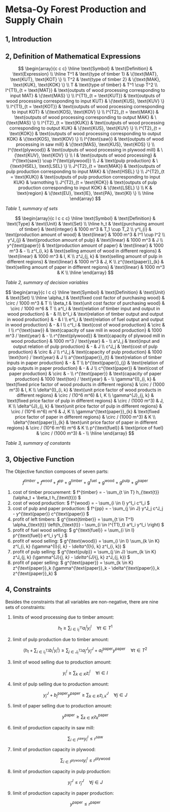 
# Metsa-Oy Forest Production and Supply Chain

## 1, Introduction

## 2, Definition of Mathematical Expressions

$$
\begin{array}{c c c}
	  \hline
	  \text{Symbol} & \text{Definition} & \text{Expression} \\
	  \hline
	  T^1 & \text{type of timber 1} & \{\text{MAT}, \text{KUT}, \text{KOT} \} \\
	  T^2 & \text{type of timber 2} & \{\text{MAK}, \text{KUK}, \text{KOK} \} \\
		T & \text{type of timber} & T^1 \cup T^2 \\
		I^{T1}_{t = \text{MAT}} & \text{outputs of wood processing corresponding to input MAT} & \{\text{MAS} \} \\
		I^{T1}_{t = \text{KUT}} & \text{outputs of wood processing corresponding to input KUT} & \{\text{KUS}, \text{KUV} \} \\
		I^{T1}_{t = \text{KOT}} & \text{outputs of wood processing corresponding to input KOT} & \{\text{KOS}, \text{KOV} \} \\
		I^{T2}_{t = \text{MAK}} & \text{outputs of wood processing corresponding to output MAK} & \{\text{MAS} \} \\
		I^{T2}_{t = \text{KUK}} & \text{outputs of wood processing corresponding to output KUK} & \{\text{KUS}, \text{KUV} \} \\
		I^{T2}_{t = \text{KOK}} & \text{outputs of wood processing corresponding to output KOK} & \{\text{KOS}, \text{KOV} \} \\
	  I^{\text{saw}} & \text{outputs of wood processing in saw mill} & \{\text{MAS}, \text{KUS}, \text{KOS} \} \\
	  I^{\text{plywood}} & \text{outputs of wood processing in plywood mill} & \{\text{KUV}, \text{KOV} \} \\
		I & \text{outputs of wood processing} & I^{\text{saw}} \cup I^{\text{plywood}} \\
		J & \text{pulp production} & \{\text{HSEL}, \text{LSEL} \} \\
		J^{T2}_{t = \text{MAK}} & \text{outputs of pulp production corresponding to input MAK} & \{\text{HSEL} \} \\
		J^{T2}_{t = \text{KUK}} & \text{outputs of pulp production corresponding to input KUK} & \varnothing \\
		J^{T2}_{t = \text{KOK}} & \text{outputs of pulp production corresponding to input KOK} & \{\text{LSEL} \} \\
		K & \text{region} & \{\text{EU}, \text{IE}, \text{PA}, \text{KI} \} \\
	  \hline
\end{array}
$$

_Table 1, summary of sets_

$$
\begin{array}{c l c c c}
		\hline
		\text{Symbol} & \text{Definition} & \text{Type} & \text{Unit} & \text{Set} \\
		\hline
		h_t & \text{purchasing amount of timber} & \text{integer} & 1000 m^3 & T_1 \cup T_2 \\
		y^I_{i} & \text{production amount of wood} & \text{linear} & 1000 m^3 & I^1 \cup I^2 \\
		y^J_{j} & \text{production amount of pulp} & \text{linear} & 1000 m^3 & J \\
		y^{\text{paper}} & \text{production amount of paper} & \text{linear} & 1000 m^3 & - \\
		z^I_{i, k} & \text{selling amount of wood in different regions} & \text{linear} & 1000 m^3 & I, K \\
		z^J_{j, k} & \text{selling amount of pulp in different regions} & \text{linear} & 1000 m^3 & J, K \\
		z^{\text{paper}}_{k} & \text{selling amount of paper in different regions} & \text{linear} & 1000 m^3 & K \\
		\hline
\end{array}
$$

_Table 2, summary of decision variables_

$$
\begin{array}{c l c c}
		\hline
		\text{Symbol} & \text{Definition} & \text{Unit} & \text{Set} \\
		\hline
		\alpha_t & \text{fixed cost factor of purchasing wood} & \circ / 1000 m^3 & T \\
		\beta_t & \text{unit cost factor of purchasing wood} & \circ / 1000 m^6 & T \\
		a^I_i & \text{relation of timber input and output in wood production} & - & I\\
		b^I_i & \text{relation of timber output and output in wood production} & - & I \\
		e^I_i & \text{relation of fuel output and output in wood production} & - & I \\
		c^I_i & \text{cost of wood production} & \circ & I \\
		r^{\text{saw}} & \text{capacity of saw mill in wood production} & 1000 m^3 / \text{year} & - \\
		r^{\text{plywood}} & \text{capacity of plywood mill in wood production} & 1000 m^3 / \text{year} & - \\
		a^J_j & \text{input and output relation of pulp production} & - & J \\
		c^J_j & \text{cost of pulp production} & \circ & J \\
		r^J_j & \text{capacity of pulp production} & 1000 \text{ton} / \text{year} & J \\
		a^{\text{paper}}_{t} & \text{relation of timber inputs in paper production} & - & T \\
		b^{\text{paper}}_{j} & \text{relation of pulp outputs in paper production} & - & J \\
		c^{\text{paper}} & \text{cost of paper production} & \circ & - \\
		r^{\text{paper}} & \text{capacity of paper production} & 1000 \text{ton} / \text{year} & - \\
		\gamma^{I}_{i, k} & \text{fixed price factor of wood products in different regions} & \circ / (1000 m^3) & I, K \\
		\delta^{I}_{i, k} & \text{unit price factor of wood products in different regions} & \circ / (10^6 m^6) & I, K \\
		\gamma^{J}_{j, k} & \text{fixed price factor of pulp in different regions} & \circ / (1000 m^3) & J, K \\
		\delta^{J}_{j, k} & \text{unit price factor of pulp in different regions} & \circ / (10^6 m^6) m^6 & J, K \\
		\gamma^{\text{paper}}_{k} & \text{fixed price factor of paper in different regions} & \circ / (1000 m^3) & K \\
		\delta^{\text{paper}}_{k} & \text{unit price factor of paper in different regions} & \circ / (10^6 m^6) m^6 & K \\
		p^{\text{fuel}} & \text{price of fuel} & \circ / (1000 m^3) & - \\
		\hline
\end{array}
$$

_Table 3, summary of constants_

## 3, Objective Function

The Objective function composes of seven parts:

$$
f^{timber} + f^{wood} + f^{pp} + g^{\text{timber}} + g^{\text{fuel}} + g^{\text{wood}} + g^{\text{pulp}} + g^{\text{paper}}
$$

1. cost of timber procurement: $ f^{timber} = - \sum_{t \in T} h_{\text{t}} (\alpha_t + \beta_t h_{\text{t}}) $
2. cost of wood production: $ f^{wood} = - \sum_{i \in I} y^I_i c^I_i $
3. cost of pulp and paper production: $ f^{pp} = - \sum_{j \in J} y^J_j c^J_j - y^{\text{paper}} c^{\text{paper}} $
4. profit of left timbers: $ g^{\text{timber}} = \sum_{t \in T^1} \alpha_{\text{t}} \left(h_{\text{t}} - \sum_{i \in I^{T1}_t} a^I_i y^I_i \right) $
5. profit of fuel wood selling: $ g^{\text{fuel}} = \sum_{i \in I} p^{\text{fuel}} e^I_i y^I_i $
6. profit of wood selling: $ g^{\text{wood}} = \sum_{i \in I} \sum_{k \in K} z^I_{i, k} (\gamma^{I}_{i, k} - \delta^{I}_{i, k} z^I_{i, k}) $
7. profit of pulp selling: $ g^{\text{pulp}} = \sum_{j \in J} \sum_{k \in K} z^J_{j, k} (\gamma^{J}_{j, k} - \delta^{J}_{j, k} z^J_{j, k}) $
8. profit of paper selling: $ g^{\text{paper}} = \sum_{k \in K} z^{\text{paper}}_k (\gamma^{\text{paper}}_k - \delta^{\text{paper}}_k z^{\text{paper}}_k) $

## 4, Constraints

Besides the constraints that all variables are non-negative, there are nine sets of constraints:

1. limits of wood processing due to timber amount:

$$
h_t \geq \sum_{i \in I^{T1}_t} a^I_i y^I_i \quad \forall t \in T^1
$$

2. limit of pulp production due to timber amount:

$$
\left(h_t + \sum_{i \in I^{T2}_t} b^I_i y^I_i \right) \geq \sum_{j \in J^{T2}_t} a^J_j y^J_j + a^{\text{paper}}_t y^{\text{paper}} \quad \forall t \in T^2
$$

3. limit of wood selling due to production amount:

$$
y^I_i \geq \sum_{k \in K} z^I_i \quad \forall i \in I
$$

4. limit of pulp selling due to production amount:

$$
y^J_j + b^{\text{paper}}_j y^{\text{paper}} \geq \sum_{k \in K} z^J_{j, k} \quad \forall j \in J
$$

5. limit of paper selling due to production amount:

$$
y^{\text{paper}} \geq \sum_{k \in K} z^{\text{paper}}_k
$$

6. limit of production capacity in saw mill:

$$
\sum_{i \in I^{\text{saw}}} y^I_i \leq r^{\text{saw}}
$$

7. limit of production capacity in plywood:

$$
\sum_{i \in I^{\text{plywood}}} y^I_i \leq r^{\text{plywood}}
$$

8. limit of production capacity in pulp production:

$$
y^J_j \leq r^J_j \quad \forall j \in J
$$

9. limit of production capacity in paper production:

$$
y^{\text{paper}} \leq r^{\text{paper}}
$$
